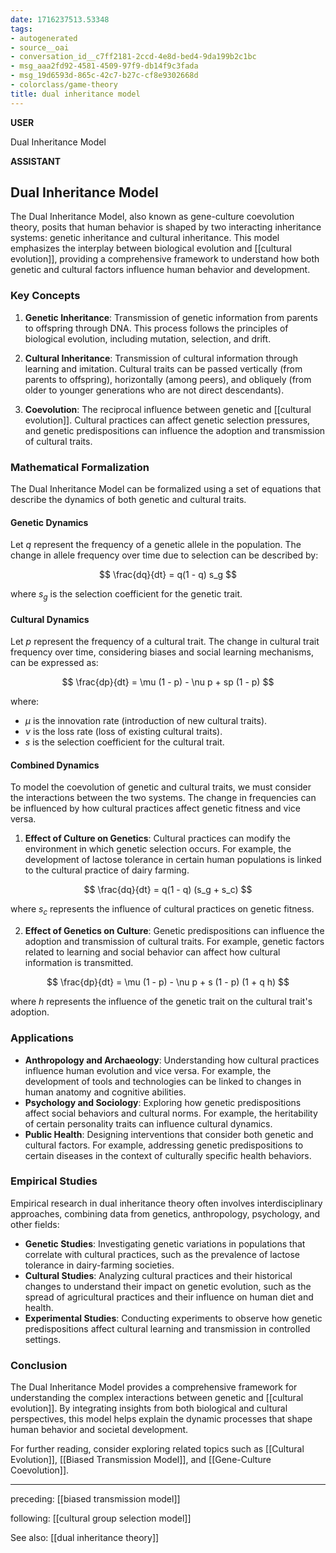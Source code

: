 ```yaml
---
date: 1716237513.53348
tags:
- autogenerated
- source__oai
- conversation_id__c7ff2181-2ccd-4e8d-bed4-9da199b2c1bc
- msg_aaa2fd92-4581-4509-97f9-db14f9c3fada
- msg_19d6593d-865c-42c7-b27c-cf8e9302668d
- colorclass/game-theory
title: dual inheritance model
---
```


**USER**

Dual Inheritance Model


**ASSISTANT**

## Dual Inheritance Model

The Dual Inheritance Model, also known as gene-culture coevolution theory, posits that human behavior is shaped by two interacting inheritance systems: genetic inheritance and cultural inheritance. This model emphasizes the interplay between biological evolution and [[cultural evolution]], providing a comprehensive framework to understand how both genetic and cultural factors influence human behavior and development.

### Key Concepts

1. **Genetic Inheritance**: Transmission of genetic information from parents to offspring through DNA. This process follows the principles of biological evolution, including mutation, selection, and drift.

2. **Cultural Inheritance**: Transmission of cultural information through learning and imitation. Cultural traits can be passed vertically (from parents to offspring), horizontally (among peers), and obliquely (from older to younger generations who are not direct descendants).

3. **Coevolution**: The reciprocal influence between genetic and [[cultural evolution]]. Cultural practices can affect genetic selection pressures, and genetic predispositions can influence the adoption and transmission of cultural traits.

### Mathematical Formalization

The Dual Inheritance Model can be formalized using a set of equations that describe the dynamics of both genetic and cultural traits.

#### Genetic Dynamics

Let $q$ represent the frequency of a genetic allele in the population. The change in allele frequency over time due to selection can be described by:

$$
\frac{dq}{dt} = q(1 - q) s_g
$$

where $s_g$ is the selection coefficient for the genetic trait.

#### Cultural Dynamics

Let $p$ represent the frequency of a cultural trait. The change in cultural trait frequency over time, considering biases and social learning mechanisms, can be expressed as:

$$
\frac{dp}{dt} = \mu (1 - p) - \nu p + sp (1 - p)
$$

where:
- $\mu$ is the innovation rate (introduction of new cultural traits).
- $\nu$ is the loss rate (loss of existing cultural traits).
- $s$ is the selection coefficient for the cultural trait.

#### Combined Dynamics

To model the coevolution of genetic and cultural traits, we must consider the interactions between the two systems. The change in frequencies can be influenced by how cultural practices affect genetic fitness and vice versa.

1. **Effect of Culture on Genetics**: Cultural practices can modify the environment in which genetic selection occurs. For example, the development of lactose tolerance in certain human populations is linked to the cultural practice of dairy farming.

$$
\frac{dq}{dt} = q(1 - q) (s_g + s_c)
$$

where $s_c$ represents the influence of cultural practices on genetic fitness.

2. **Effect of Genetics on Culture**: Genetic predispositions can influence the adoption and transmission of cultural traits. For example, genetic factors related to learning and social behavior can affect how cultural information is transmitted.

$$
\frac{dp}{dt} = \mu (1 - p) - \nu p + s (1 - p) (1 + q h)
$$

where $h$ represents the influence of the genetic trait on the cultural trait's adoption.

### Applications

- **Anthropology and Archaeology**: Understanding how cultural practices influence human evolution and vice versa. For example, the development of tools and technologies can be linked to changes in human anatomy and cognitive abilities.
- **Psychology and Sociology**: Exploring how genetic predispositions affect social behaviors and cultural norms. For example, the heritability of certain personality traits can influence cultural dynamics.
- **Public Health**: Designing interventions that consider both genetic and cultural factors. For example, addressing genetic predispositions to certain diseases in the context of culturally specific health behaviors.

### Empirical Studies

Empirical research in dual inheritance theory often involves interdisciplinary approaches, combining data from genetics, anthropology, psychology, and other fields:

- **Genetic Studies**: Investigating genetic variations in populations that correlate with cultural practices, such as the prevalence of lactose tolerance in dairy-farming societies.
- **Cultural Studies**: Analyzing cultural practices and their historical changes to understand their impact on genetic evolution, such as the spread of agricultural practices and their influence on human diet and health.
- **Experimental Studies**: Conducting experiments to observe how genetic predispositions affect cultural learning and transmission in controlled settings.

### Conclusion

The Dual Inheritance Model provides a comprehensive framework for understanding the complex interactions between genetic and [[cultural evolution]]. By integrating insights from both biological and cultural perspectives, this model helps explain the dynamic processes that shape human behavior and societal development.

For further reading, consider exploring related topics such as [[Cultural Evolution]], [[Biased Transmission Model]], and [[Gene-Culture Coevolution]].


---

preceding: [[biased transmission model]]  


following: [[cultural group selection model]]

See also: [[dual inheritance theory]]